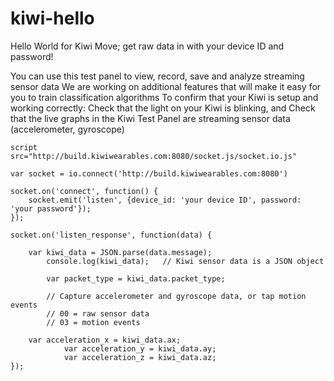 kiwi-hello
==========

Hello World for Kiwi Move; get raw data in with your device ID and password!

You can use this test panel to view, record, save and analyze streaming sensor data
We are working on additional features that will make it easy for you to train classification algorithms
To confirm that your Kiwi is setup and working correctly:
Check that the light on your Kiwi is blinking, and
Check that the live graphs in the Kiwi Test Panel are streaming sensor data (accelerometer, gyroscope)

	script src="http://build.kiwiwearables.com:8080/socket.js/socket.io.js"
					
	var socket = io.connect('http://build.kiwiwearables.com:8080')
	
	socket.on('connect', function() {
		socket.emit('listen', {device_id: 'your device ID', password: 'your password'});
	});
	
	socket.on('listen_response', function(data) {
		
		var kiwi_data = JSON.parse(data.message);
			console.log(kiwi_data);   // Kiwi sensor data is a JSON object
		
			var packet_type = kiwi_data.packet_type;  
	
			// Capture accelerometer and gyroscope data, or tap motion events
			// 00 = raw sensor data 
			// 03 = motion events
		
		var acceleration_x = kiwi_data.ax;
				var acceleration_y = kiwi_data.ay;
				var acceleration_z = kiwi_data.az;
	});
